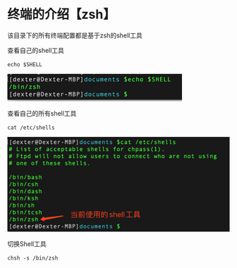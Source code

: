 # **终端的介绍【zsh】**

该目录下的所有终端配置都是基于zsh的shell工具

查看自己的shell工具

```text
echo $SHELL
```

![](/assets/macbook-终端-介绍-1.png)

查看自己的所有shell工具

```text
cat /etc/shells
```

![](/assets/macbook-终端-介绍-2.png)

切换Shell工具

```text
chsh -s /bin/zsh
```



